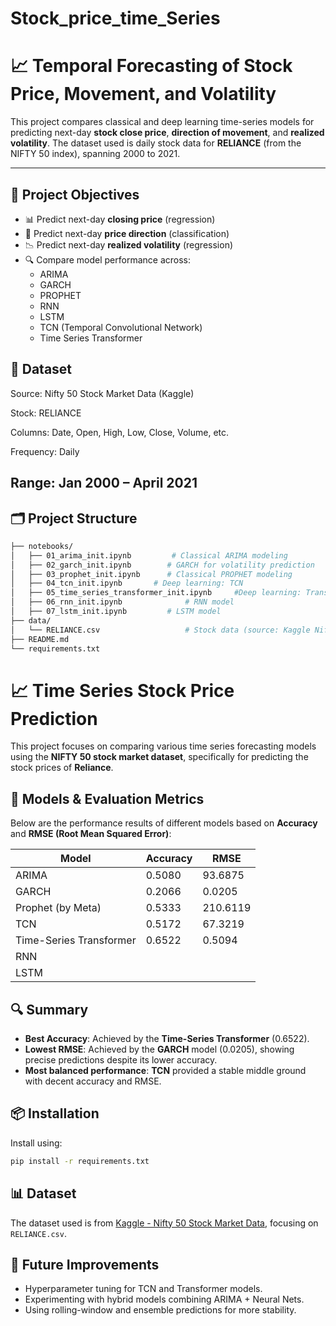 # Stock_price_time_Series
# 📈 Temporal Forecasting of Stock Price, Movement, and Volatility

This project compares classical and deep learning time-series models for predicting next-day **stock close price**, **direction of movement**, and **realized volatility**. The dataset used is daily stock data for **RELIANCE** (from the NIFTY 50 index), spanning 2000 to 2021.

---

## 🚀 Project Objectives

- 📊 Predict next-day **closing price** (regression)
- 🔁 Predict next-day **price direction** (classification)
- 📉 Predict next-day **realized volatility** (regression)
- 🔍 Compare model performance across:
  - ARIMA
  - GARCH
  - PROPHET
  - RNN
  - LSTM
  - TCN (Temporal Convolutional Network)
  - Time Series Transformer

## 📅 Dataset
Source: Nifty 50 Stock Market Data (Kaggle)

Stock: RELIANCE

Columns: Date, Open, High, Low, Close, Volume, etc.

Frequency: Daily

Range: Jan 2000 – April 2021
---

## 🗂️ Project Structure

```bash
├── notebooks/
│   ├── 01_arima_init.ipynb         # Classical ARIMA modeling
│   ├── 02_garch_init.ipynb        # GARCH for volatility prediction
│   ├── 03_prophet_init.ipynb      # Classical PROPHET modeling
│   ├── 04_tcn_init.ipynb       # Deep learning: TCN
│   ├── 05_time_series_transformer_init.ipynb     #Deep learning: Transformer
│   ├── 06_rnn_init.ipynb              # RNN model
│   ├── 07_lstm_init.ipynb         # LSTM model
├── data/
│   └── RELIANCE.csv                   # Stock data (source: Kaggle Nifty 50)
├── README.md
└── requirements.txt
```
# 📈 Time Series Stock Price Prediction

This project focuses on comparing various time series forecasting models using the **NIFTY 50 stock market dataset**, specifically for predicting the stock prices of **Reliance**.

## 🧪 Models & Evaluation Metrics

Below are the performance results of different models based on **Accuracy** and **RMSE (Root Mean Squared Error)**:

| Model                    | Accuracy |   RMSE    |
|--------------------------|----------|-----------|
| ARIMA                    | 0.5080   | 93.6875   |
| GARCH                    | 0.2066   | 0.0205    |
| Prophet (by Meta)        | 0.5333   | 210.6119  |
| TCN                      | 0.5172   | 67.3219   |
| Time-Series Transformer  | 0.6522   | 0.5094    |
| RNN                      |    |     |
| LSTM                     |    |     |

## 🔍 Summary

- **Best Accuracy**: Achieved by the **Time-Series Transformer** (0.6522).
- **Lowest RMSE**: Achieved by the **GARCH** model (0.0205), showing precise predictions despite its lower accuracy.
- **Most balanced performance**: **TCN** provided a stable middle ground with decent accuracy and RMSE.

## 📦 Installation

Install using:

```bash
pip install -r requirements.txt
```

## 📊 Dataset
The dataset used is from [Kaggle - Nifty 50 Stock Market Data](https://www.kaggle.com/datasets/rohanrao/nifty50-stock-market-data), focusing on `RELIANCE.csv`.

## 🚀 Future Improvements
- Hyperparameter tuning for TCN and Transformer models.
- Experimenting with hybrid models combining ARIMA + Neural Nets.
- Using rolling-window and ensemble predictions for more stability.

